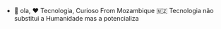 - 👋 ola, 
❤️ Tecnologia, Curioso
From Mozambique 🇲🇿
Tecnologia não substitui a Humanidade mas a potencializa 

<!---
Menkinho026/Menkinho026 is a ✨ special ✨ repository because its `README.md` (this file) appears on your GitHub profile.
You can click the Preview link to take a look at your changes.
--->
